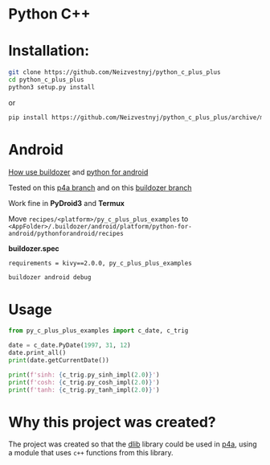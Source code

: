 # Python C++

# Installation:
```bash
git clone https://github.com/Neizvestnyj/python_c_plus_plus
cd python_c_plus_plus
python3 setup.py install
```
or

```bash
pip install https://github.com/Neizvestnyj/python_c_plus_plus/archive/master.zip
```

# Android
[How use buildozer](https://buildozer.readthedocs.io/en/latest/installation.html) 
and [python for android](https://python-for-android.readthedocs.io/en/latest/quickstart/)

Tested on this [p4a branch](https://github.com/kivy/python-for-android/tree/2f49cd674a09d6a3b91ae2759653f43ca6cec9dc)
and on this [buildozer branch](https://github.com/kivy/buildozer/tree/7cffb89bf5597d366cd7b6b531e07dd9c1a5e222)

Work fine in **PyDroid3** and **Termux**

Move `recipes/<platform>/py_c_plus_plus_examples` to 
`<AppFolder>/.buildozer/android/platform/python-for-android/pythonforandroid/recipes`

**buildozer.spec**

`requirements = kivy==2.0.0, py_c_plus_plus_examples`

```bash 
buildozer android debug
```

# Usage
```python
from py_c_plus_plus_examples import c_date, c_trig

date = c_date.PyDate(1997, 31, 12)
date.print_all()
print(date.getCurrentDate())

print(f'sinh: {c_trig.py_sinh_impl(2.0)}')
print(f'cosh: {c_trig.py_cosh_impl(2.0)}')
print(f'tanh: {c_trig.py_tanh_impl(2.0)}')
```

# Why this project was created?
The project was created so that the [dlib](https://github.com/davisking/dlib) library could be used in 
[p4a](https://github.com/kivy/python-for-android), using a module that uses `c++` functions from this library.
